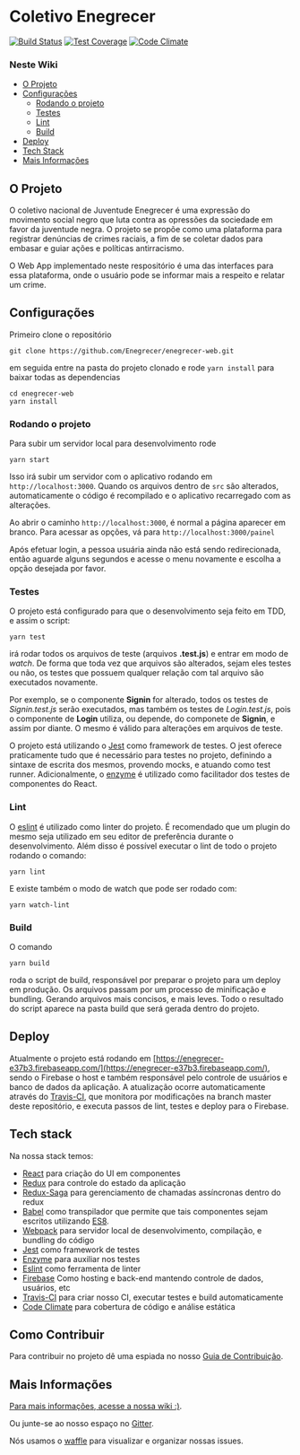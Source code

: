 # Coletivo Enegrecer
[![Build Status](https://travis-ci.org/Enegrecer/enegrecer-web.svg?branch=master)](https://travis-ci.org/Enegrecer/enegrecer-web)
[![Test Coverage](https://codeclimate.com/github/Enegrecer/enegrecer-web/badges/coverage.svg)](https://codeclimate.com/github/Enegrecer/enegrecer-web/coverage)
[![Code Climate](https://codeclimate.com/github/codeclimate/codeclimate/badges/gpa.svg)](https://codeclimate.com/github/Enegrecer/enegrecer-web)

### Neste Wiki
* [O Projeto](#o-projeto)
* [Configurações](#configurações)
  * [Rodando o projeto](#rodando-o-projeto)
  * [Testes](#testes)
  * [Lint](#lint)
  * [Build](#build)
* [Deploy](#deploy)
* [Tech Stack](#tech-stack)
* [Mais Informações](#mais-informações)

## O Projeto

O coletivo nacional de Juventude Enegrecer é uma expressão do movimento social negro que luta contra as opressões da sociedade em favor da juventude negra. O projeto se propõe como uma plataforma para registrar denúncias de crimes raciais, a fim de se coletar dados para embasar e guiar ações e políticas antirracismo.

O Web App implementado neste respositório é uma das interfaces para essa plataforma, onde o usuário pode se informar mais a respeito e relatar um crime.


## Configurações

Primeiro clone o repositório
```shell
git clone https://github.com/Enegrecer/enegrecer-web.git
```

em seguida entre na pasta do projeto clonado e rode `yarn install` para baixar todas as dependencias
```shell
cd enegrecer-web
yarn install
```

### Rodando o projeto

Para subir um servidor local para desenvolvimento rode

```shell
yarn start
```

Isso irá subir um servidor com o aplicativo rodando em `http://localhost:3000`. Quando os arquivos dentro de `src` são alterados, automaticamente o código é recompilado e o aplicativo recarregado com as alterações.

Ao abrir o caminho `http://localhost:3000`, é normal a página aparecer em branco. Para acessar as opções, vá para `http://localhost:3000/painel`

Após efetuar login, a pessoa usuária ainda não está sendo redirecionada, então aguarde alguns segundos e acesse o menu novamente e escolha a opção desejada por favor.

### Testes

O projeto está configurado para que o desenvolvimento seja feito em TDD, e assim o script:

```shell
yarn test
```

irá rodar todos os arquivos de teste (arquivos __.test.js__) e entrar em modo de _watch_. De forma que toda vez que arquivos são alterados, sejam eles testes ou não, os testes que possuem qualquer relação com tal arquivo são executados novamente.

Por exemplo, se o componente __Signin__ for alterado, todos os testes de _Signin.test.js_ serão executados, mas também os testes de _Login.test.js_, pois o componente de __Login__ utiliza, ou depende, do componete de __Signin__, e assim por diante. O mesmo é válido para alterações em arquivos de teste.

O projeto está utilizando o [Jest](https://facebook.github.io/jest/) como framework de testes. O jest oferece praticamente tudo que é necessário para testes no projeto, definindo a sintaxe de escrita dos mesmos, provendo mocks, e atuando como test runner. Adicionalmente, o [enzyme](http://airbnb.io/enzyme/) é utilizado como facilitador dos testes de componentes do React.

### Lint

O [eslint](http://eslint.org/) é utilizado como linter do projeto. É recomendado que um plugin do mesmo seja utilizado em seu editor de preferência durante o desenvolvimento. Além disso é possível executar o lint de todo o projeto rodando o comando:

```shell
yarn lint
```

E existe também o modo de watch que pode ser rodado com:

```shell
yarn watch-lint
```

### Build

O comando

```shell
yarn build
```

roda o script de build, responsável por preparar o projeto para um deploy em produção. Os arquivos passam por um processo de minificação e bundling. Gerando arquivos mais concisos, e mais leves. Todo o resultado do script aparece na pasta build que será gerada dentro do projeto.

## Deploy

Atualmente o projeto está rodando em [https://enegrecer-e37b3.firebaseapp.com/](https://enegrecer-e37b3.firebaseapp.com/), sendo o Firebase o host e também responsável pelo controle de usuários e banco de dados da aplicação. A atualização ocorre automaticamente através do [Travis-CI](https://travis-ci.org/Enegrecer/enegrecer-web), que monitora por modificações na branch master deste repositório, e executa passos de lint, testes e deploy para o Firebase.

## Tech stack

Na nossa stack temos:
* [React](https://facebook.github.io/react/) para criação do UI em componentes
* [Redux](http://redux.js.org/) para controle do estado da aplicação
* [Redux-Saga](https://redux-saga.js.org/) para gerenciamento de chamadas assíncronas dentro do redux
* [Babel](https://babeljs.io/) como transpilador que permite que tais componentes sejam escritos utilizando [ES8](http://www.ecma-international.org/ecma-262/8.0/index.html).
* [Webpack](https://webpack.github.io/) para servidor local de desenvolvimento, compilação, e bundling do código
* [Jest](https://facebook.github.io/jest/) como framework de testes
* [Enzyme](http://airbnb.io/enzyme/) para auxiliar nos testes
* [Eslint](http://eslint.org/) como ferramenta de linter
* [Firebase](https://firebase.google.com/) Como hosting e back-end mantendo controle de dados, usuários, etc
* [Travis-CI](https://travis-ci.org/) para criar nosso CI, executar testes e build automaticamente
* [Code Climate](https://codeclimate.com/github/Enegrecer/enegrecer-web) para cobertura de código e análise estática

## Como Contribuir

Para contribuir no projeto dê uma espiada no nosso [Guia de Contribuição](.github/CONTRIBUTING.md).

## Mais Informações

[Para mais informações, acesse a nossa wiki :)](https://github.com/Enegrecer/enegrecer-web/wiki).

Ou junte-se ao nosso espaço no [Gitter](https://gitter.im/Coletivo-Enegrecer/Enegrecer).

Nós usamos o [waffle](https://waffle.io/Enegrecer/enegrecer-web) para visualizar e organizar nossas issues.
